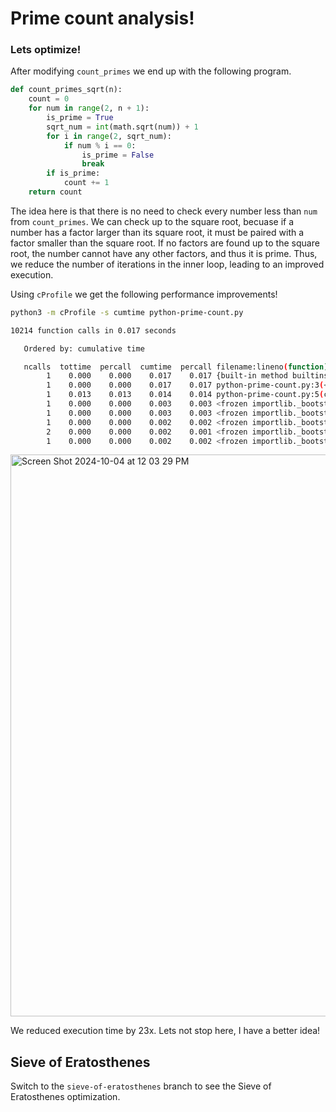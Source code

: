 # Prime count analysis!
### Lets optimize!

After modifying `count_primes` we end up with the following program. 

```python
def count_primes_sqrt(n):
    count = 0
    for num in range(2, n + 1):
        is_prime = True
        sqrt_num = int(math.sqrt(num)) + 1
        for i in range(2, sqrt_num):
            if num % i == 0:
                is_prime = False
                break
        if is_prime:
            count += 1
    return count
```

The idea here is that there is no need to check every number less than `num` from `count_primes`. We can check up to the square root, becuase if a number has a factor larger than its square root, it must be paired with a factor smaller than the square root. If no factors are found up to the square root, the number cannot have any other factors, and thus it is prime. Thus, we reduce the number of iterations in the inner loop, leading to an improved execution.

Using `cProfile` we get the following performance improvements!

```bash
python3 -m cProfile -s cumtime python-prime-count.py
```

```bash
10214 function calls in 0.017 seconds

   Ordered by: cumulative time

   ncalls  tottime  percall  cumtime  percall filename:lineno(function)
        1    0.000    0.000    0.017    0.017 {built-in method builtins.exec}
        1    0.000    0.000    0.017    0.017 python-prime-count.py:3(<module>)
        1    0.013    0.013    0.014    0.014 python-prime-count.py:5(count_primes_sqrt)
        1    0.000    0.000    0.003    0.003 <frozen importlib._bootstrap>:1002(_find_and_load)
        1    0.000    0.000    0.003    0.003 <frozen importlib._bootstrap>:967(_find_and_load_unlocked)
        1    0.000    0.000    0.002    0.002 <frozen importlib._bootstrap>:659(_load_unlocked)
        2    0.000    0.000    0.002    0.001 <frozen importlib._bootstrap>:220(_call_with_frames_removed)
        1    0.000    0.000    0.002    0.002 <frozen importlib._bootstrap>:558(module_from_spec)
```

<img width="899" alt="Screen Shot 2024-10-04 at 12 03 29 PM" src="https://github.com/user-attachments/assets/20ba44b7-2fb1-47fc-8416-ab47ade52cb6">

We reduced execution time by 23x. Lets not stop here, I have a better idea!

## Sieve of Eratosthenes

Switch to the `sieve-of-eratosthenes` branch to see the Sieve of Eratosthenes optimization.


